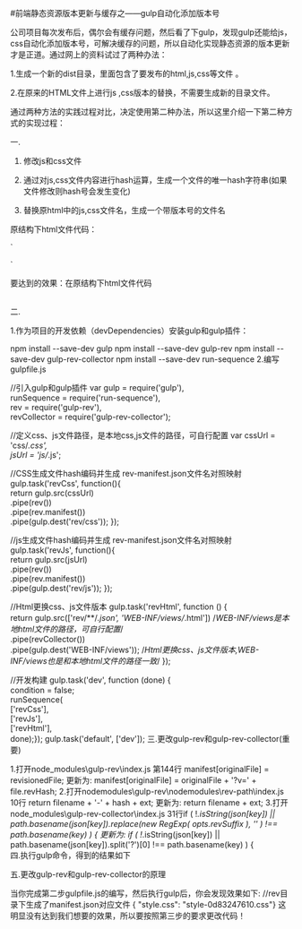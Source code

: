 #前端静态资源版本更新与缓存之——gulp自动化添加版本号

公司项目每次发布后，偶尔会有缓存问题，然后看了下gulp，发现gulp还能给js，css自动化添加版本号，可解决缓存的问题，所以自动化实现静态资源的版本更新才是正道。通过网上的资料试过了两种办法：

1.生成一个新的dist目录，里面包含了要发布的html,js,css等文件 。

2.在原来的HTML文件上进行js ,css版本的替换，不需要生成新的目录文件。

通过两种方法的实践过程对比，决定使用第二种办法，所以这里介绍一下第二种方式的实现过程：

一.

1. 修改js和css文件

2. 通过对js,css文件内容进行hash运算，生成一个文件的唯一hash字符串(如果文件修改则hash号会发生变化)

3. 替换原html中的js,css文件名，生成一个带版本号的文件名

原结构下html文件代码：

`<link rel="stylesheet" href="../css/style.css">
<script src="../js/index.js"></script>`
要达到的效果：在原结构下html文件代码

<link rel="stylesheet" href="../css/style.css?v=0d83247610">
<script src="../js/index.js?v=61c1ef9f34"></script></br>
二.

1.作为项目的开发依赖（devDependencies）安装gulp和gulp插件：

npm install --save-dev gulp
npm install --save-dev gulp-rev
npm install --save-dev gulp-rev-collector
npm install --save-dev run-sequence
2.编写gulpfile.js

//引入gulp和gulp插件
  var gulp = require('gulp'),  
  runSequence = require('run-sequence'),   
  rev = require('gulp-rev'),    
  revCollector = require('gulp-rev-collector');

//定义css、js文件路径，是本地css,js文件的路径，可自行配置
  var cssUrl = 'css/*.css',   
  jsUrl = 'js/*.js';

//CSS生成文件hash编码并生成 rev-manifest.json文件名对照映射
  gulp.task('revCss', function(){   
  return gulp.src(cssUrl)        
 .pipe(rev())        
 .pipe(rev.manifest())        
 .pipe(gulp.dest('rev/css'));
 });

//js生成文件hash编码并生成 rev-manifest.json文件名对照映射
  gulp.task('revJs', function(){    
  return gulp.src(jsUrl)        
 .pipe(rev())        
 .pipe(rev.manifest())        
 .pipe(gulp.dest('rev/js'));
 });

 //Html更换css、js文件版本
   gulp.task('revHtml', function () {    
   return gulp.src(['rev/**/*.json', 'WEB-INF/views/*.html'])  /*WEB-INF/views是本地html文件的路径，可自行配置*/        
  .pipe(revCollector())        
  .pipe(gulp.dest('WEB-INF/views'));  /*Html更换css、js文件版本,WEB-INF/views也是和本地html文件的路径一致*/
 });

//开发构建
  gulp.task('dev', function (done) {   
  condition = false;   
  runSequence(       
  ['revCss'],       
  ['revJs'],        
  ['revHtml'],        
  done);});
  gulp.task('default', ['dev']);
三.更改gulp-rev和gulp-rev-collector(重要)

  1.打开node_modules\gulp-rev\index.js
    第144行 manifest[originalFile] = revisionedFile;
    更新为: manifest[originalFile] = originalFile + '?v=' + file.revHash;
  2.打开nodemodules\gulp-rev\nodemodules\rev-path\index.js
    10行 return filename + '-' + hash + ext;
    更新为: return filename + ext;
  3.打开node_modules\gulp-rev-collector\index.js
    31行if ( !_.isString(json[key]) || path.basename(json[key]).replace(new RegExp( opts.revSuffix ), '' ) !== path.basename(key) ) {
    更新为: if ( !_.isString(json[key]) || path.basename(json[key]).split('?')[0] !== path.basename(key) ) {</br>
四.执行gulp命令，得到的结果如下

 <link rel="stylesheet" href="../css/style.css?v=0d83247610">
 <script src="../js/index.js?v=61c1ef9f34"></script>
五.更改gulp-rev和gulp-rev-collector的原理

 当你完成第二步gulpfile.js的编写，然后执行gulp后，你会发现效果如下:
 //rev目录下生成了manifest.json对应文件
   { "style.css": "style-0d83247610.css"}
    <link rel="stylesheet" href="../css/style-0d83247610.css">
    <script src="../js/index-61c1ef9f34.js"></script>
 这明显没有达到我们想要的效果，所以要按照第三步的要求更改代码！